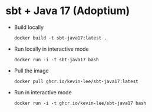 # sbt + Java 17 (Adoptium)

* Build locally
  ```shell
  docker build -t sbt-java17:latest .
  ```

* Run locally in interactive mode
  ```shell
  docker run -i -t sbt-java17 bash
  ```

* Pull the image
  ```shell
  docker pull ghcr.io/kevin-lee/sbt-java17:latest
  ```

* Run in interactive mode
  ```shell
  docker run -i -t ghcr.io/kevin-lee/sbt-java17 bash
  ```
